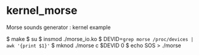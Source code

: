 kernel_morse
============

Morse sounds generator : kernel example

$ make
$ su
$ insmod ./morse_io.ko
$ DEVID=`grep morse /proc/devices | awk '{print $1}'`
$ mknod ./morse c $DEVID 0
$ echo SOS > ./morse
